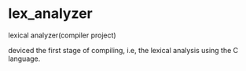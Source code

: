 lex_analyzer
============

lexical analyzer(compiler project)


deviced the first stage of compiling, i.e, the lexical analysis using the C language.
